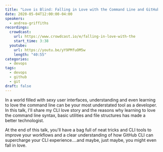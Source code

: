 ```yaml
---
title: "Love is Blind: Falling in Love with the Command Line and GitHub CLI"
date: 2020-05-04T12:00:00-04:00
speakers:
  - andrea-griffiths
recordings:
  crowdcast:
    url: https://www.crowdcast.io/e/falling-in-love-with-the
    start_time: 3:38
  youtube:
    url: https://youtu.be/yY9PMfuOM5w
    length: "40:55"
categories:
  - devops
tags:
  - devops
  - github
  - git
draft: false
---
```


In a world filled with sexy user interfaces, understanding and even learning to love the command line can be your most understated tool as a developer. In this talk, I'll share my CLI love story and the reasons why learning to love the command line syntax, basic utilities and file structures has made a better technologist.

At the end of this talk, you'll have a bag full of neat tricks and CLI tools to improve your workflows and a clear understanding of how GitHub CLI can supercharge your CLI experience....and maybe, just maybe, you might even fall in love.
